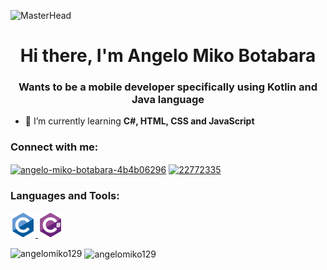 ![MasterHead](https://user-images.githubusercontent.com/58959408/232639433-cb0aea21-66f0-4508-a771-85e2089c5a87.gif)
<h1 align="center">Hi there, I'm Angelo Miko Botabara</h1>
<h3 align="center">Wants to be a mobile developer specifically using Kotlin and Java language</h3>

- 🌱 I’m currently learning **C#, HTML, CSS and JavaScript**

<h3 align="left">Connect with me:</h3>
<p align="left">
<a href="https://linkedin.com/in/angelo-miko-botabara-4b4b06296" target="blank"><img align="center" src="https://raw.githubusercontent.com/rahuldkjain/github-profile-readme-generator/master/src/images/icons/Social/linked-in-alt.svg" alt="angelo-miko-botabara-4b4b06296" height="30" width="40" /></a>
<a href="https://stackoverflow.com/users/22772335" target="blank"><img align="center" src="https://raw.githubusercontent.com/rahuldkjain/github-profile-readme-generator/master/src/images/icons/Social/stack-overflow.svg" alt="22772335" height="30" width="40" /></a>
</p>

<h3 align="left">Languages and Tools:</h3>
<p align="left"> <a href="https://www.cprogramming.com/" target="_blank" rel="noreferrer"> <img src="https://raw.githubusercontent.com/devicons/devicon/master/icons/c/c-original.svg" alt="c" width="40" height="40"/> </a> <a href="https://www.w3schools.com/cs/" target="_blank" rel="noreferrer"> <img src="https://raw.githubusercontent.com/devicons/devicon/master/icons/csharp/csharp-original.svg" alt="csharp" width="40" height="40"/> </a> </p>

<p><img align="left" src="https://github-readme-stats.vercel.app/api/top-langs?username=angelomiko129&show_icons=true&locale=en&layout=compact" alt="angelomiko129" /></p>

<p>&nbsp;<img align="center" src="https://github-readme-stats.vercel.app/api?username=angelomiko129&show_icons=true&locale=en" alt="angelomiko129" /></p>
